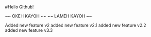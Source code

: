 #Hello Github!

~~ OKEH KAYOH ~~
~~ LAMEH KAYOH ~~

Added new feature v2
added new feature v2.1
added new feature v2.2
added new feature v3.3
